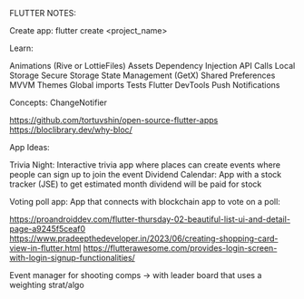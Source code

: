 FLUTTER NOTES:

Create app: flutter create <project_name>

Learn:

Animations (Rive or LottieFiles)
Assets
Dependency Injection
API Calls
Local Storage
Secure Storage
State Management (GetX)
Shared Preferences
MVVM
Themes
Global imports
Tests
Flutter DevTools
Push Notifications

Concepts:
ChangeNotifier

https://github.com/tortuvshin/open-source-flutter-apps
https://bloclibrary.dev/why-bloc/

App Ideas:

Trivia Night: Interactive trivia app where places can create events where people can sign up to join the event
Dividend Calendar: App with a stock tracker (JSE) to get estimated month dividend will be paid for stock

Voting poll app: App that connects with blockchain app to vote on a poll:

https://proandroiddev.com/flutter-thursday-02-beautiful-list-ui-and-detail-page-a9245f5ceaf0
https://www.pradeepthedeveloper.in/2023/06/creating-shopping-card-view-in-flutter.html
https://flutterawesome.com/provides-login-screen-with-login-signup-functionalities/

Event manager for shooting comps -> with leader board that uses a weighting strat/algo